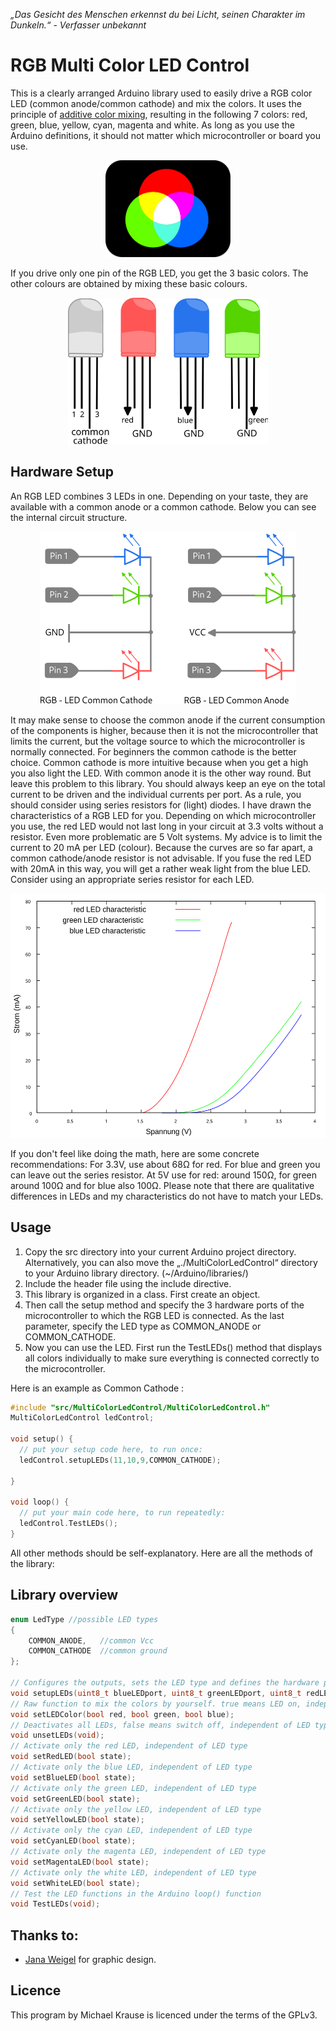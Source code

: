 *„Das Gesicht des Menschen erkennst du bei Licht, seinen Charakter im Dunkeln.“ - Verfasser unbekannt*

# RGB Multi Color LED Control

This is a clearly arranged Arduino library used to easily drive a RGB color LED (common anode/common cathode) and mix the colors.
It uses the principle of [additive color mixing](https://en.wikipedia.org/wiki/Additive_color), resulting in the following 7 colors: red, green, blue, yellow, cyan, magenta and white.
As long as you use the Arduino definitions, it should not matter which microcontroller or board you use.

<p align="center">
  <img width="200" height="155" src="Figures/additive_mixing_example.svg">
</p>


If you drive only one pin of the RGB LED, you get the 3 basic colors. The other colours are obtained by mixing these basic colours.
<p align="center">
  <img width="320" height="234" src="Figures/RGB_LED.svg">
</p>

## Hardware Setup

An RGB LED combines 3 LEDs in one. Depending on your taste, they are available with a common anode or a common cathode.
Below you can see the internal circuit structure.
<p align="center">
  <img width="410" height="276" src="Figures/schematic_RGB_LED.png">
</p>

It may make sense to choose the common anode if the current consumption of the components is higher, because then it is not the microcontroller that limits the current, but the voltage source to which the microcontroller is normally connected. For beginners the common cathode is the better choice. Common cathode is more intuitive because when you get a high you also light the LED. With common anode it is the other way round. But leave this problem to this library. You should always keep an eye on the total current to be driven and the individual currents per port. As a rule, you should consider using series resistors for (light) diodes. I have drawn the characteristics of a RGB LED for you. Depending on which microcontroller you use, the red LED would not last long in your circuit at 3.3 volts without a resistor. Even more problematic are 5 Volt systems. My advice is to limit the current to 20 mA per LED (colour). Because the curves are so far apart, a common cathode/anode resistor is not advisable. If you fuse the red LED with 20mA in this way, you will get a rather weak light from the blue LED. Consider using an appropriate series resistor for each LED.

<p align="center">
  <img width="520" height="391" src="Figures/RGB_LED_Characteristics.svg">
</p>

If you don't feel like doing the math, here are some concrete recommendations:
For 3.3V, use about 68Ω for red.
For blue and green you can leave out the series resistor.
At 5V use for red: around 150Ω, for green around 100Ω and for blue also 100Ω.
Please note that there are qualitative differences in LEDs and my characteristics do not have to match your LEDs.

## Usage
1. Copy the src directory into your current Arduino project directory. Alternatively, you can also move the „./MultiColorLedControl“ directory to your Arduino library directory. (~/Arduino/libraries/)
2. Include the header file using the include directive.
3. This library is organized in a class. First create an object.
4. Then call the setup method and specify the 3 hardware ports of the microcontroller to which the RGB LED is connected. As the last parameter, specify the LED type as COMMON_ANODE or COMMON_CATHODE.
5. Now you can use the LED. First run the TestLEDs() method that displays all colors individually to make sure everything is connected correctly to the microcontroller.


Here is an example as Common Cathode :

```C
#include "src/MultiColorLedControl/MultiColorLedControl.h"
MultiColorLedControl ledControl;

void setup() {
  // put your setup code here, to run once:
  ledControl.setupLEDs(11,10,9,COMMON_CATHODE);

}

void loop() {
  // put your main code here, to run repeatedly:
  ledControl.TestLEDs();
}
```

All other methods should be self-explanatory. Here are all the methods of the library:

## Library overview

```C
enum LedType //possible LED types
{
    COMMON_ANODE,   //common Vcc
    COMMON_CATHODE  //common ground
};

// Configures the outputs, sets the LED type and defines the hardware ports based on their connection
void setupLEDs(uint8_t blueLEDport, uint8_t greenLEDport, uint8_t redLEDport, LedType ledType);
// Raw function to mix the colors by yourself. true means LED on, independent of LED type
void setLEDColor(bool red, bool green, bool blue);
// Deactivates all LEDs, false means switch off, independent of LED type
void unsetLEDs(void);
// Activate only the red LED, independent of LED type
void setRedLED(bool state);
// Activate only the blue LED, independent of LED type
void setBlueLED(bool state);
// Activate only the green LED, independent of LED type
void setGreenLED(bool state);
// Activate only the yellow LED, independent of LED type
void setYellowLED(bool state);
// Activate only the cyan LED, independent of LED type
void setCyanLED(bool state);
// Activate only the magenta LED, independent of LED type
void setMagentaLED(bool state);
// Activate only the white LED, independent of LED type
void setWhiteLED(bool state);
// Test the LED functions in the Arduino loop() function
void TestLEDs(void);
```


## Thanks to:

- [Jana Weigel](https://janaweigel.wordpress.com/) for graphic design.

## Licence
This program by Michael Krause is licenced under the terms of the GPLv3.
